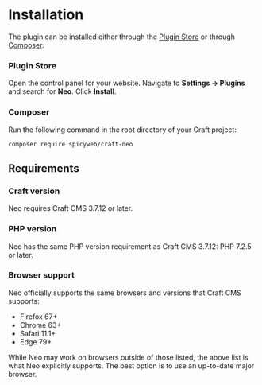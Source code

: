 # Installation

The plugin can be installed either through the [Plugin Store](https://plugins.craftcms.com/) or through [Composer](https://packagist.org/).

### Plugin Store
Open the control panel for your website. Navigate to **Settings &rarr; Plugins** and search for **Neo**. Click **Install**.

### Composer
Run the following command in the root directory of your Craft project:
```
composer require spicyweb/craft-neo
```


## Requirements

### Craft version
Neo requires Craft CMS 3.7.12 or later.

### PHP version
Neo has the same PHP version requirement as Craft CMS 3.7.12: PHP 7.2.5 or later.

### Browser support
Neo officially supports the same browsers and versions that Craft CMS supports:

- Firefox 67+
- Chrome 63+
- Safari 11.1+
- Edge 79+

While Neo may work on browsers outside of those listed, the above list is what Neo explicitly supports. The best option is to use an up-to-date major browser.
